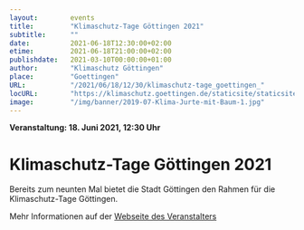 ```yaml
---
layout:        events
title:         "Klimaschutz-Tage Göttingen 2021"
subtitle:      ""
date:          2021-06-18T12:30:00+02:00
etime:         2021-06-18T21:00:00+02:00
publishdate:   2021-03-10T00:00:00+01:00
author:        "Klimaschutz Göttingen"
place:         "Goettingen"
URL:           "/2021/06/18/12/30/klimaschutz-tage_goettingen_"
locURL:        "https://klimaschutz.goettingen.de/staticsite/staticsite.php?menuid=267&topmenu=14"
image:         "/img/banner/2019-07-Klima-Jurte-mit-Baum-1.jpg"
---
```


**Veranstaltung: 18. Juni 2021, 12:30 Uhr**

Klimaschutz-Tage Göttingen 2021
===========

Bereits zum neunten Mal bietet die Stadt Göttingen den Rahmen für die Klimaschutz-Tage Göttingen.


Mehr Informationen auf der [Webseite des Veranstalters](https://klimaschutz.goettingen.de/staticsite/staticsite.php?menuid=267&topmenu=14)
